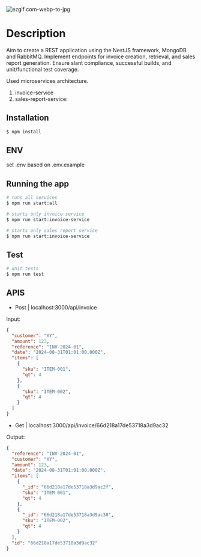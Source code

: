![ezgif com-webp-to-jpg](https://github.com/proshir/NestJS_RESTAPI/assets/19504971/ce6793e5-00c6-4249-b09b-f475892b0ba7)

# Description

Aim to create a REST application using the NestJS framework, MongoDB and RabbitMQ.
Implement endpoints for invoice creation, retrieval, and sales report generation.
Ensure slant compliance, successful builds, and unit/functional test coverage.

Used microservices architecture.

1. invoice-service
2. sales-report-service:

## Installation

```bash
$ npm install
```

## ENV

set .env based on .env.example

## Running the app

```bash
# runs all services
$ npm run start:all

# starts only invoice service
$ npm run start:invoice-service

# starts only sales report service
$ npm run start:invoice-service
```

## Test

```bash
# unit tests
$ npm run test

```

## APIS

- Post | localhost:3000/api/invoice

Input:

```json
{
  "customer": "XY",
  "amount": 123,
  "reference": "INV-2024-01",
  "date": "2024-08-31T01:01:00.000Z",
  "items": [
    {
      "sku": "ITEM-001",
      "qt": 4
    },
    {
      "sku": "ITEM-002",
      "qt": 4
    }
  ]
}
```

- Get | localhost:3000/api/invoice/66d218a17de53718a3d9ac32

Output:

```json
{
  "reference": "INV-2024-01",
  "customer": "XY",
  "amount": 123,
  "date": "2024-08-31T01:01:00.000Z",
  "items": [
    {
      "_id": "66d218a17de53718a3d9ac2f",
      "sku": "ITEM-001",
      "qt": 4
    },
    {
      "_id": "66d218a17de53718a3d9ac30",
      "sku": "ITEM-002",
      "qt": 4
    }
  ],
  "id": "66d218a17de53718a3d9ac32"
}
```
